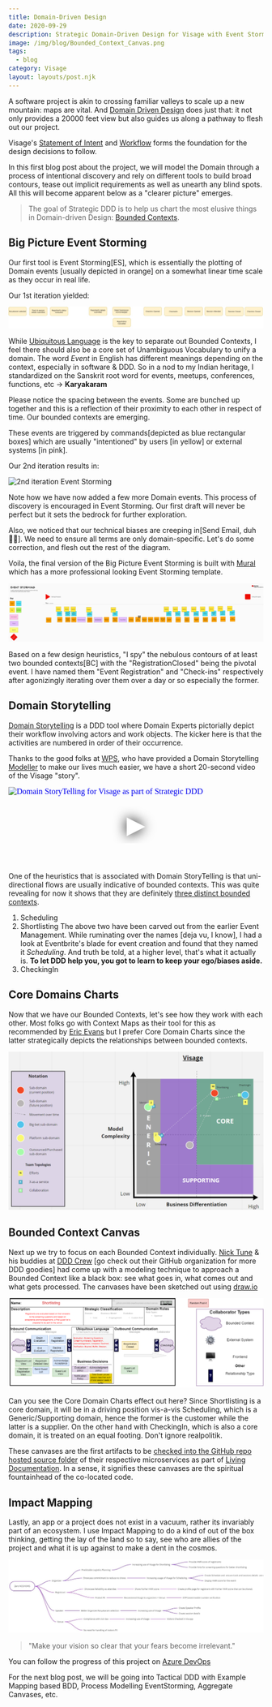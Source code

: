 ```yaml
---
title: Domain-Driven Design
date: 2020-09-29
description: Strategic Domain-Driven Design for Visage with Event Storming, Domain Storytelling, Core Charts, Bounded Context Canvas.
image: /img/blog/Bounded_Context_Canvas.png
tags:
  - blog
category: Visage
layout: layouts/post.njk
---
```

A software project is akin to crossing familiar valleys to scale up a new mountain: maps are vital. And [Domain Driven Design](https://en.wikipedia.org/wiki/Domain-driven_design) does just that: it not only provides a 20000 feet view but also guides us along a pathway to flesh out our project.

Visage's [Statement of Intent](https://github.com/HackerspaceMumbai/Visage/wiki/1-Statement-Of-Intent) and [Workflow](https://github.com/HackerspaceMumbai/Visage/wiki/2-Essential-Workflow) forms the foundation for the design decisions to follow.

In this first blog post about the project, we will model the Domain through a process of intentional discovery and rely on different tools to build broad contours, tease out implicit requirements as well as unearth any blind spots. All this will become apparent below as a "clearer picture" emerges.

> The goal of Strategic DDD is to help us chart the most elusive things in Domain-driven Design: [Bounded Contexts](https://www.infoq.com/news/2019/06/bounded-context-eric-evans/).

## Big Picture Event Storming

Our first tool is Event Storming[ES], which is essentially the plotting of Domain events [usually depicted in orange] on a somewhat linear time scale as they occur in real life.

Our 1st iteration yielded:

![1st iteration Event Storming](/img/blog/Event_Storming_I1.jpg)

While [Ubiquitous Language](https://martinfowler.com/bliki/UbiquitousLanguage.html) is the key to separate out Bounded Contexts, I feel there should also be a core set of Unambiguous Vocabulary to unify a domain. The word _Event_ in English has different meanings depending on the context, especially in software & DDD. So in a nod to my Indian heritage, I standardized on the Sanskrit root word for events, meetups, conferences, functions, etc -> **Karyakaram**

Please notice the spacing between the events. Some are bunched up together and this is a reflection of their proximity to each other in respect of time. Our bounded contexts are emerging.

These events are triggered by commands[depicted as blue rectangular boxes] which are usually "intentioned" by users [in yellow] or external systems [in pink].

Our 2nd iteration results in:

![2nd iteration Event Storming](https://res.cloudinary.com/mumbai-hackerspace/image/upload/q_auto,f_auto/v1599142822/Visage/Design-ES-2nd.jpg)

Note how we have now added a few more Domain events. This process of discovery is encouraged in Event Storming. Our first draft will never be perfect but it sets the bedrock for further exploration.

Also, we noticed that our technical biases are creeping in[Send Email, duh🤦‍♂️]. We need to ensure all terms are only domain-specific. Let's do some correction, and flesh out the rest of the diagram.

Voila, the final version of the Big Picture Event Storming is built with [Mural](https://app.mural.co/invitation/mural/hm2422/1595976908405?sender=augcor3018&key=22e68a54-6b14-413d-a37c-b6278ccacfb7) which has a more professional looking Event Storming template.

![Big Picture Event Storming](/img/blog/Big_Picture_Event_Storming.png)

Based on a few design heuristics, "I spy" the nebulous contours of at least two bounded contexts[BC] with the "RegistrationClosed" being the pivotal event. I have named them "Event Registration" and "Check-ins" respectively after agonizingly iterating over them over a day or so especially the former.

## Domain Storytelling

[Domain Storytelling](https://domainstorytelling.org/) is a DDD tool where Domain Experts pictorially depict their workflow involving actors and work objects. The kicker here is that the activities are numbered in order of their occurrence.

Thanks to the good folks at [WPS](https://github.com/WPS), who have provided a Domain Storytelling [Modeller](https://www.wps.de/modeler/) to make our lives much easier, we have a short 20-second video of the Visage "story".

<iframe loading="lazy" name="DomainStoryTelling" width="100%" height="auto" src="https://www.youtube.com/embed/5vXRYps9_n8" srcdoc="<style>*{padding:0;margin:0;overflow:hidden}html,body{height:100%}img,span{position:absolute;width:100%;top:0;bottom:0;margin:auto}span{height:1.5em;text-align:center;font:48px/1.5 sans-serif;color:white;text-shadow:0 0 0.5em black}</style><a href=https://www.youtube.com/embed/5vXRYps9_n8?autoplay=1><img src=https://img.youtube.com/vi/5vXRYps9_n8/hqdefault.jpg alt='Domain StoryTelling for Visage as part of Strategic DDD'><span>▶</span></a>" frameborder="0" allow="accelerometer; autoplay; encrypted-media; gyroscope; picture-in-picture" allowfullscreen title="Domain StoryTelling for Visage as part of Strategic DDD"></iframe>

One of the heuristics that is associated with Domain StoryTelling is that uni-directional flows are usually indicative of bounded contexts. This was quite revealing for now it shows that they are definitely [three distinct bounded contexts](https://docs.microsoft.com/azure/architecture/microservices/model/domain-analysis?WT.mc_id=OSS-MVP-5003041).

1. Scheduling
2. Shortlisting
   The above two have been carved out from the earlier Event Management. While ruminating over the names [deja vu, I know], I had a look at Eventbrite's blade for event creation and found that they named it _Scheduling_. And truth be told, at a higher level, that's what it actually is. **To let DDD help you, you got to learn to keep your ego/biases aside.**
3. CheckingIn

## Core Domains Charts

Now that we have our Bounded Contexts, let's see how they work with each other. Most folks go with Context Maps as their tool for this as recommended by [Eric Evans](https://dddcommunity.org/book/evans_2003/) but I prefer Core Domain Charts since the latter strategically depicts the relationships between bounded contexts.

![Core Domain Charts](/img/blog/Visage_Core_Domain_Charts.png)

## Bounded Context Canvas

Next up we try to focus on each Bounded Context individually. [Nick Tune](https://medium.com/@ntcoding) & his buddies at [DDD Crew](https://github.com/ddd-crew) [go check out their GitHub organization for more DDD goodies] had come up with a modeling technique to approach a Bounded Context like a black box: see what goes in, what comes out and what gets processed. The canvases have been sketched out using [draw.io](https://drawio-app.com/)

![Shortlisting Bounded Context Canvas](/img/blog/Bounded_Context_Canvas.png)

Can you see the Core Domain Charts effect out here? Since Shortlisting is a core domain, it will be in a driving position vis-a-vis Scheduling, which is a Generic/Supporting domain, hence the former is the customer while the latter is a supplier. On the other hand with CheckingIn, which is also a core domain, it is treated on an equal footing. Don't ignore realpolitik.

These canvases are the first artifacts to be [checked into the GitHub repo hosted source folder](https://github.com/HackerspaceMumbai/Visage/commit/6768e24bc865e2b12109198ebe0421ba93991b2b) of their respective microservices as part of [Living Documentation](https://leanpub.com/livingdocumentation). In a sense, it signifies these canvases are the spiritual fountainhead of the co-located code.

## Impact Mapping

Lastly, an app or a project does not exist in a vacuum, rather its invariably part of an ecosystem. I use Impact Mapping to do a kind of out of the box thinking, getting the lay of the land so to say, see who are allies of the project and what it is up against to make a dent in the cosmos.

![Impact Mapping](/img/blog/Impact_Mapping.png)

> "Make your vision so clear that your fears become irrelevant."

You can follow the progress of this project on [Azure DevOps](https://bit.ly/2YHTZgq)

For the next blog post, we will be going into Tactical DDD with Example Mapping based BDD, Process Modelling EventStorming, Aggregate Canvases, etc.
